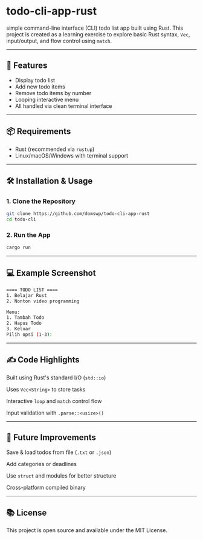 # todo-cli-app-rust
 simple command-line interface (CLI) todo list app built using Rust.   This project is created as a learning exercise to explore basic Rust syntax, `Vec`, input/output, and flow control using `match`.

---

## 🚀 Features

- Display todo list
- Add new todo items
- Remove todo items by number
- Looping interactive menu
- All handled via clean terminal interface

---

## 📦 Requirements

- Rust (recommended via `rustup`)
- Linux/macOS/Windows with terminal support

---

## 🛠️ Installation & Usage

### 1. Clone the Repository

```bash
git clone https://github.com/domswp/todo-cli-app-rust
cd todo-cli
```

### 2. Run the App

```bash
cargo run
```

---

## 💻 Example Screenshot

```bash
==== TODO LIST ====
1. Belajar Rust
2. Nonton video programming

Menu:
1. Tambah Todo
2. Hapus Todo
3. Keluar
Pilih opsi (1-3):
```
---

## ✍️ Code Highlights

   Built using Rust's standard I/O (`std::io`)

   Uses `Vec<String>` to store tasks

   Interactive `loop` and `match` control flow

   Input validation with `.parse::<usize>()`

---

## 🔮 Future Improvements

   Save & load todos from file (`.txt` or `.json`)

   Add categories or deadlines

   Use `struct` and modules for better structure

   Cross-platform compiled binary

---

## 📚 License

This project is open source and available under the MIT License.
   
